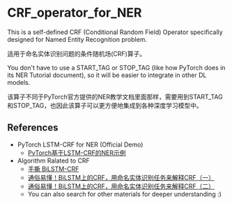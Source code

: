 # CRF_operator_for_NER
This is a self-defined CRF (Conditional Random Field) Operator specifically designed for Named Entity Recognition problem.

适用于命名实体识别问题的条件随机场(CRF)算子。

You don't have to use a START_TAG or STOP_TAG (like how PyTorch does in its NER Tutorial document), so it will be easier to integrate in other DL models.

该算子不同于PyTorch官方提供的NER教学文档里面那样，需要用到START_TAG和STOP_TAG，也因此该算子可以更方便地集成到各种深度学习模型中。

## References

* PyTorch LSTM-CRF for NER (Official Demo)
  * [PyTorch基于LSTM-CRF的NER示例](https://pytorch.org/tutorials/beginner/nlp/advanced_tutorial.html?highlight=ner)
* Algorithm Ralated to CRF
  * [手撕 BiLSTM-CRF](https://zhuanlan.zhihu.com/p/97676647)
  * [通俗易懂！BiLSTM上的CRF，用命名实体识别任务来解释CRF（一）](https://zhuanlan.zhihu.com/p/119254570)
  * [通俗易懂！BiLSTM上的CRF，用命名实体识别任务来解释CRF（二）](https://zhuanlan.zhihu.com/p/121499333)
  * You can also search for other materials for deeper understanding :)